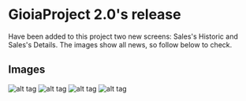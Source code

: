 <h1>GioiaProject 2.0's release</h1>
<p>Have been added to this project two new screens: Sales's Historic and Sales's Details. The images show all news, so follow below to check.</p>
<h2>Images</h1>

![alt tag](https://i.imgur.com/sWWdIHP.png)
![alt tag](https://i.imgur.com/Ei2nTml.png)
![alt tag](https://i.imgur.com/d4JnCIb.png)
![alt tag](https://i.imgur.com/5sa8jKG.png)
